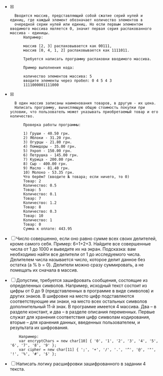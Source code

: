 - [x]		Вводится массив, представляющий собой сжатие серий нулей и единиц, где каждый элемент обозначает количество элементов в
		очередной серии нулей или единиц. Но если первым элементом вводимого массива является 0, значит первая серия распакованного массива - единицы. 
			Например:

			массив [2, 3] распаковывается как 00111,
			массив [0, 4, 1, 2] распаковывается как 1111011.
			
			Требуется написать программу распаковки вводимого массива.
			
			Пример выполнения кода:

			количество элементов массива: 5
			вводите элементы через пробел: 0 4 5 4 3 
			1111000001111000

- [x]		В один массив записаны наименования товаров, в другую - их цена. 
		Написать программу, вычисляющую общую стоимость покупки при условии, что пользователь может указывать приобретаемый товар и его количество.

			Проверка работы программы:

			1) Груши - 40.50 грн.
			2) Яблоки - 31.20 грн.
			3) Огурцы - 21.80 грн.
			4) Помидоры - 35.00 грн.
			5) Укроп - 150.00 грн.
			6) Петрушка - 145.00 грн.
			7) Курица - 200.00 грн.
			8) Сыр - 400.00 грн.
			9) Масло - 81.40 грн.
			10) Молоко - 53.35 грн.
			Что берём? (вводите № товара; если ничего, то 0)
			Товар: 2
			Количество: 0.5
			Товар: 5
			Количество: 0.1
			Товар: 7
			Количество: 1.2
			Товар: 8
			Количество: 0.3
			Товар: 10
			Количество: 1
			Товар: 0
			Сумма к оплате: 443.95

- [ ]	Число совершенно, если оно равно сумме всех своих делителей, кроме самого себя. Пример: 6=1+2+3. Найдите все совершенные числа от 1 до 1000 и выведите их на экран. Подсказка: вам необходимо найти все делители от 1 до исследуемого числа. Делителем	числа	называется число, которое делит данное без остатка (a %  b = 0). Делители можно сразу суммировать, а не помещать их сначала в массив.

- [ ]	Допустим, требуется зашифровать сообщения, состоящие из определенных символов. Например, исходный текст состоит из цифры от 0	до 9 (представленных в программе в виде символов) и других знаков. В шифровке на место цифр подставляются соответствующие им знаки, на место всех остальных символов дополнительный 11-й знак.	В программе имеется 4 массива. Два – в разделе констант, и два – в разделе описания переменных. Первые служат для хранения соответствия цифр символам кодирования, вторые – для хранения данных, введенных пользователем, и результата их шифрования.

			Например:
			var encryptChars = new char[10] { '0', '1', '2', '3', '4', '5', '6', '7', '8', '9' };
			var cipher = new char[11] { ';', '+', '/', '.', '^', '@', '"', '!', '%', '#', '$' };

- [ ]	Написать логику расшифровки зашифрованного в задании 4 текста.
